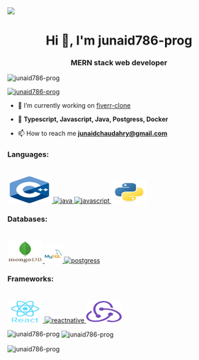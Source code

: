 <img src="https://geekflare.com/wp-content/uploads/2022/10/Heres-What-it-Means-to-Be-a-Full-Stack-Developer.jpeg" />
<h1 align="center">Hi 👋, I'm junaid786-prog</h1>
<h3 align="center">MERN stack web developer</h3>

<p align="left"> <img src="https://komarev.com/ghpvc/?username=junaid786-prog&label=Profile%20views&color=0e75b6&style=flat" alt="junaid786-prog" /> </p>

<p align="left"> <a href="https://github.com/ryo-ma/github-profile-trophy"><img src="https://github-profile-trophy.vercel.app/?username=junaid786-prog" alt="junaid786-prog" /></a> </p>

- 🔭 I’m currently working on [fiverr-clone](https://github.com/junaid786-prog/FIVERR-CLONE)

- 💬 **Typescript, Javascript, Java, Postgress, Docker**

- 📫 How to reach me **junaidchaudahry@gmail.com**


<h3 align="left">Languages:</h3>
<h1>   </h1>

<a href="https://www.w3schools.com/cpp/" target="_blank" rel="noreferrer"> <img src="https://raw.githubusercontent.com/devicons/devicon/master/icons/cplusplus/cplusplus-original.svg" alt="cplusplus" width="100" height="60"/> </a><a href="https://www.w3schools.com/cpp/" target="_blank" rel="noreferrer"> <img src="https://cdn-icons-png.flaticon.com/512/226/226777.png" alt="java" width="50" height="50"/> </a><a href="https://developer.mozilla.org/en-US/docs/Web/JavaScript" target="_blank" rel="noreferrer"> <img src="https://i.blogs.es/4e5c86/650_1000_node/1366_2000.jpeg" alt="javascript" width="80" height="50"/> </a><a href="https://www.python.org" target="_blank" rel="noreferrer"> <img src="https://raw.githubusercontent.com/devicons/devicon/master/icons/python/python-original.svg" alt="python" width="80" height="50"/> </a>
<h3 align="left">Databases:</h3>
<h1>   </h1>
<a href="https://www.mongodb.com/" target="_blank" rel="noreferrer"> <img src="https://raw.githubusercontent.com/devicons/devicon/master/icons/mongodb/mongodb-original-wordmark.svg" alt="mongodb" width="80" height="50"/> </a> <a href="https://www.mysql.com/" target="_blank" rel="noreferrer"> <img src="https://raw.githubusercontent.com/devicons/devicon/master/icons/mysql/mysql-original-wordmark.svg" alt="mysql" width="40" height="40"/> </a>
<a href="https://www.mysql.com/" target="_blank" rel="noreferrer"> <img src="https://upload.wikimedia.org/wikipedia/commons/thumb/2/29/Postgresql_elephant.svg/1200px-Postgresql_elephant.svg.png" alt="postgress" width="40" height="40"/> </a>

<h3 align="left">Frameworks:</h3>
<h1>   </h1>

 <a href="https://reactjs.org/" target="_blank" rel="noreferrer"> <img src="https://raw.githubusercontent.com/devicons/devicon/master/icons/react/react-original-wordmark.svg" alt="react" width="80" height="50"/> </a> <a href="https://reactnative.dev/" target="_blank" rel="noreferrer"> <img src="https://reactnative.dev/img/header_logo.svg" alt="reactnative" width="80" height="50"/> </a> <a href="https://redux.js.org" target="_blank" rel="noreferrer"> <img src="https://raw.githubusercontent.com/devicons/devicon/master/icons/redux/redux-original.svg" alt="redux" width="80" height="50"/> </a> </p>

<p><img align="left" src="https://github-readme-stats.vercel.app/api/top-langs?username=junaid786-prog&show_icons=true&locale=en&layout=compact" alt="junaid786-prog" /></p>

<p>&nbsp;<img align="center" src="https://github-readme-stats.vercel.app/api?username=junaid786-prog&show_icons=true&locale=en" alt="junaid786-prog" /></p>

<p><img align="center" src="https://github-readme-streak-stats.herokuapp.com/?user=junaid786-prog&" alt="junaid786-prog" /></p>


